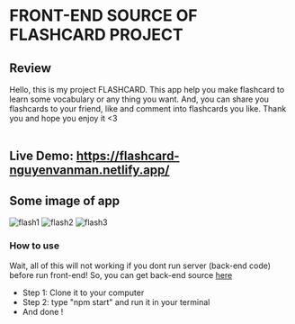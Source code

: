 # FRONT-END SOURCE OF FLASHCARD PROJECT
## Review
Hello, this is my project FLASHCARD. This app help you make flashcard to learn some vocabulary or any thing you want. And, you can share you flashcards to your friend,
like and comment into flashcards you like. Thank you and hope you enjoy it <3 </br>  </br> 
## Live Demo: https://flashcard-nguyenvanman.netlify.app/
## Some image of app </br>
![flash1](https://user-images.githubusercontent.com/103620102/180601809-297f820d-ca9f-4d04-baa9-376c381eb23c.png)
![flash2](https://user-images.githubusercontent.com/103620102/180601846-98b36c50-8793-48d9-a11d-d18f86ace04e.png)
![flash3](https://user-images.githubusercontent.com/103620102/180601847-feec699a-563a-447f-858f-d61f9092c3d1.png)


### How to use
Wait, all of this will not working if you dont run server (back-end code) before run front-end!
So, you can get back-end source [here](https://github.com/mandeptrai1808/flashcard-backend)
<ul>
<li>Step 1: Clone it to your computer </li>
<li>Step 2: type "npm start" and run it in your terminal</li>
<li> And done ! </li>
</ul>


